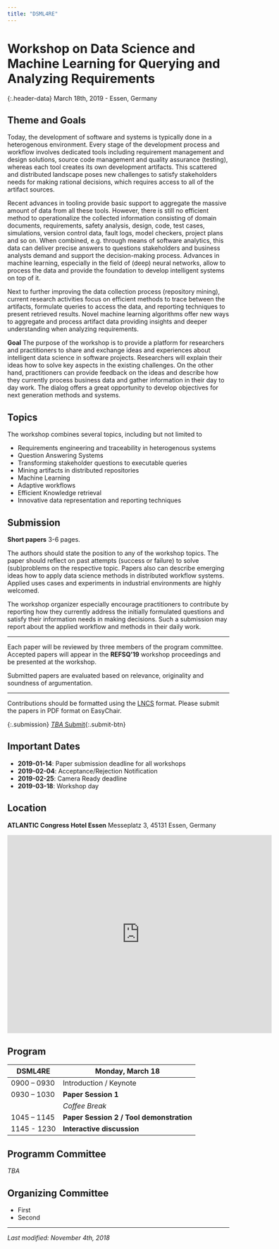 ```yaml
---
title: "DSML4RE"
---
```


# Workshop on Data Science and Machine Learning for Querying and Analyzing Requirements

{:.header-data}
March 18th, 2019 - Essen, Germany

## Theme and Goals

Today, the development of software and systems is typically done in a heterogenous environment. Every stage of the development process and workflow involves dedicated tools including requirement management and design solutions, source code management and quality assurance (testing), whereas each tool creates its own development artifacts. This scattered and distributed landscape poses new challenges to satisfy stakeholders needs for making rational decisions, which requires access to all of the artifact sources.

Recent advances in tooling provide basic support to aggregate the massive amount of data from all these tools. However, there is still no efficient method to operationalize the collected information consisting of domain documents, requirements, safety analysis, design, code, test cases, simulations, version control data, fault logs, model checkers, project plans and so on. When combined, e.g. through means of software analytics, this data can deliver precise answers to questions stakeholders and business analysts demand and support the decision-making process. Advances in machine learning, especially in the field of (deep) neural networks, allow to process the data and provide the foundation to develop intelligent systems on top of it.

Next to further improving the data collection process (repository mining), current research activities focus on efficient methods to trace between the artifacts, formulate queries to access the data, and reporting techniques to present retrieved results. Novel machine learning algorithms offer new ways to aggregate and process artifact data providing insights and deeper understanding when analyzing requirements.

**Goal** The purpose of the workshop is to provide a platform for researchers and practitioners to share and exchange ideas and experiences about intelligent data science in software projects. Researchers will explain their ideas how to solve key aspects in the existing challenges. On the other hand, practitioners can provide feedback on the ideas and describe how they currently process business data and gather information in their day to day work. The dialog offers a great opportunity to develop objectives for next generation methods and systems.

## Topics

The workshop combines several topics, including but not limited to

* Requirements engineering and traceability in heterogenous systems
* Question Answering Systems
* Transforming stakeholder questions to executable queries
* Mining artifacts in distributed repositories
* Machine Learning
* Adaptive workflows
* Efficient Knowledge retrieval
* Innovative data representation and reporting techniques

## Submission

**Short papers** 3-6 pages.

The authors should state the position to any of the workshop topics. The paper should reflect on past attempts (success or failure) to solve (sub)problems on the respective topic. Papers also can describe emerging ideas how to apply data science methods in distributed workflow systems. Applied uses cases and experiments in industrial environments are highly welcomed.

The workshop organizer especially encourage practitioners to contribute by reporting how they currently address the initially formulated questions and satisfy their information needs in making decisions. Such a submission may report about the applied workflow and methods in their daily work.

---

Each paper will be reviewed by three members of the program committee. Accepted papers will appear in the **REFSQ’19** workshop proceedings and be presented at the workshop.

Submitted papers are evaluated based on relevance, originality and soundness of argumentation.

---

Contributions should be formatted using the [LNCS](http://www.springer.com/computer/lncs?SGWID=0-164-12-73062-0) format. Please submit the papers in PDF format on EasyChair.

{:.submission}
[*TBA* Submit](https://www.easychair.org){:.submit-btn}

## Important Dates

* **2019-01-14**: Paper submission deadline for all workshops
* **2019-02-04**: Acceptance/Rejection Notification
* **2019-02-25**: Camera Ready deadline
* **2019-03-18**: Workshop day

## Location

**ATLANTIC Congress Hotel Essen** Messeplatz 3, 45131 Essen, Germany

<iframe src="https://www.google.com/maps/embed?pb=!1m18!1m12!1m3!1d5814.536889603053!2d6.997335531202104!3d51.43162961984177!2m3!1f0!2f0!3f0!3m2!1i1024!2i768!4f13.1!3m3!1m2!1s0x47b8c3264560cf71%3A0x37cb3e21e867800e!2sATLANTIC+Congress+Hotel+Essen!5e0!3m2!1sen!2sus!4v1541109304321" width="600" height="450" frameborder="0" style="border:0" allowfullscreen></iframe>

## Program

| DSML4RE | Monday, March 18 |
|---|---|
|0900 – 0930| Introduction / Keynote |
|0930 – 1030| **Paper Session 1** |
| | *Coffee Break* |
|1045 – 1145| **Paper Session 2 / Tool demonstration**  |
|1145 - 1230 | **Interactive discussion**|

## Programm Committee

*TBA*

## Organizing Committee

* First
* Second

---

*Last modified: November 4th, 2018*
